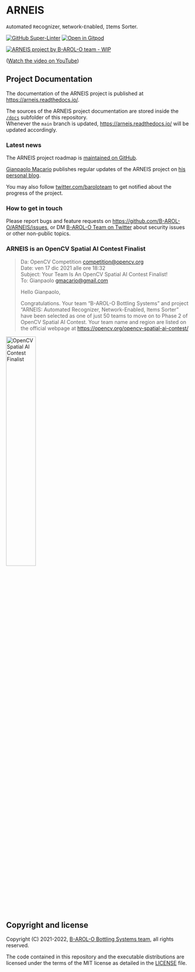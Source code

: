 # ARNEIS

`A`utomated `R`ecognizer, `N`etwork-`E`nabled, `I`tems Sorter.

[![GitHub Super-Linter](https://github.com/B-AROL-O/ARNEIS/workflows/Lint%20Code%20Base/badge.svg)](https://github.com/marketplace/actions/super-linter)
[![Open in Gitpod](https://gitpod.io/button/open-in-gitpod.svg)](https://gitpod.io/B-AROL-O/ARNEIS)

[![ARNEIS project by B-AROL-O team - WIP](https://img.youtube.com/vi/7qxbT31U5dE/0.jpg)](https://www.youtube.com/watch?v=7qxbT31U5dE "ARNEIS project by B-AROL-O team - WIP")

([Watch the video on YouTube](https://www.youtube.com/watch?v=7qxbT31U5dE))

## Project Documentation

The documentation of the ARNEIS project is published at <https://arneis.readthedocs.io/>.

The sources of the ARNEIS project documentation are stored inside the [`/docs`](/docs) subfolder of this repository.<br>
Whenever the `main` branch is updated, <https://arneis.readthedocs.io/> will be updated accordingly.

### Latest news

The ARNEIS project roadmap is [maintained on GitHub](https://github.com/B-AROL-O/ARNEIS/milestones?direction=asc&sort=due_date&state=open).

[Gianpaolo Macario](https://github.com/gmacario/) publishes regular updates of the ARNEIS project on [his personal blog](https://gmacario.github.io/posts).

You may also follow [twitter.com/baroloteam](https://twitter.com/baroloteam) to get notified about the progress of the project.

### How to get in touch

Please report bugs and feature requests on <https://github.com/B-AROL-O/ARNEIS/issues>, or DM [B-AROL-O Team on Twitter](https://twitter.com/baroloteam) about security issues or other non-public topics.

### ARNEIS is an OpenCV Spatial AI Contest Finalist

> Da: OpenCV Competition <competition@opencv.org><br>
> Date: ven 17 dic 2021 alle ore 18:32<br>
> Subject: Your Team Is An OpenCV Spatial AI Contest Finalist!<br>
> To: Gianpaolo <gmacario@gmail.com>
>
> Hello Gianpaolo,
>
> Congratulations.
> Your team “B-AROL-O Bottling Systems” and project “ARNEIS: Automated Recognizer, Network-Enabled, Items Sorter” have been selected as one of just 50 teams to move on to Phase 2 of OpenCV Spatial AI Contest.
> Your team name and region are listed on the official webpage at <https://opencv.org/opencv-spatial-ai-contest/>

<!-- ![opencv-spatial-ai-contest-finalist](docs/images/2021-12-17-1832-opencv-spatial-ai-contest-finalist.jpg) -->

<a href="https://opencv.org/opencv-spatial-ai-contest/#finalists"><img src="https://user-images.githubusercontent.com/75182/146637995-3266f15d-81a4-4470-a337-965404340121.jpg" alt="OpenCV Spatial AI Contest Finalist" width="40%"></a>

## Copyright and license

Copyright (C) 2021-2022, [B-AROL-O Bottling Systems team](https://github.com/B-AROL-O), all rights reserved.

The code contained in this repository and the executable distributions are licensed under the terms of the MIT license as detailed in the [LICENSE](LICENSE) file.

<!-- EOF -->
